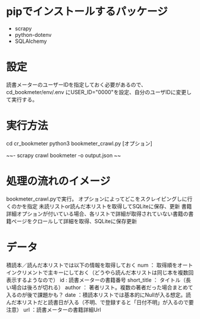 # pipでインストールするパッケージ
- scrapy
- python-dotenv
- SQLAlchemy

# 設定
読書メーターのユーザーIDを指定しておく必要があるので、cd_bookmeter/env/.env にUSER_ID="0000"を設定、自分のユーザIDに変更して実行する。

# 実行方法
cd cr_bookmeter
python3 bookmeter_crawl.py [オプション]

~~- scrapy crawl bookmeter -o output.json  ~~

# 処理の流れのイメージ
bookmeter_crawl.pyで実行。 オプションによってどこをスクレイピングしに行くのかを指定
未読リストor読んだ本リストを取得してSQLiteに保存、更新
書籍詳細オプションが付いている場合、各リストで詳細が取得されていない書籍の書籍ページをクロールして詳細を取得、SQLiteに保存更新

# データ
積読本／読んだ本リストでは以下の情報を取得しておく
    num ： 取得順をオートインクリメントで主キーにしておく（どうやら読んだ本リストは同じ本を複数回表示するようなので）
    id : 読書メーターの書籍番号
    short_title ： タイトル（長い場合は後ろが切れる）
    author ： 著者リスト。複数の著者だった場合まとめて入るのが後で課題かも？
    date ：積読本リストでは基本的にNullが入る想定。読んだ本リストだと読書日が入る（不明、で登録すると「日付不明」が入るので要注意）
    url ：読書メーターの書籍詳細Url
